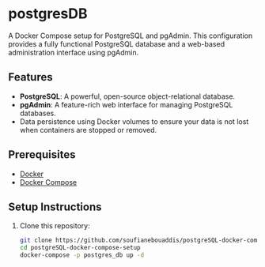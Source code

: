 # postgresDB

A Docker Compose setup for PostgreSQL and pgAdmin. This configuration provides a fully functional PostgreSQL database and a web-based administration interface using pgAdmin.

## Features

- **PostgreSQL**: A powerful, open-source object-relational database.
- **pgAdmin**: A feature-rich web interface for managing PostgreSQL databases.
- Data persistence using Docker volumes to ensure your data is not lost when containers are stopped or removed.

## Prerequisites

- [Docker](https://www.docker.com/)
- [Docker Compose](https://docs.docker.com/compose/)

## Setup Instructions

1. Clone this repository:
   ```bash
   git clone https://github.com/soufianebouaddis/postgreSQL-docker-compose-setup.git
   cd postgreSQL-docker-compose-setup
   docker-compose -p postgres_db up -d
